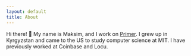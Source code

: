 ```yaml
---
layout: default
title: About
---
```


Hi there! 👋 My name is Maksim, and I work on [Primer](https://withprimer.com/). I grew up in Kyrgyzstan and came to the US to study computer science at MIT. I have previously worked at Coinbase and Locu.
